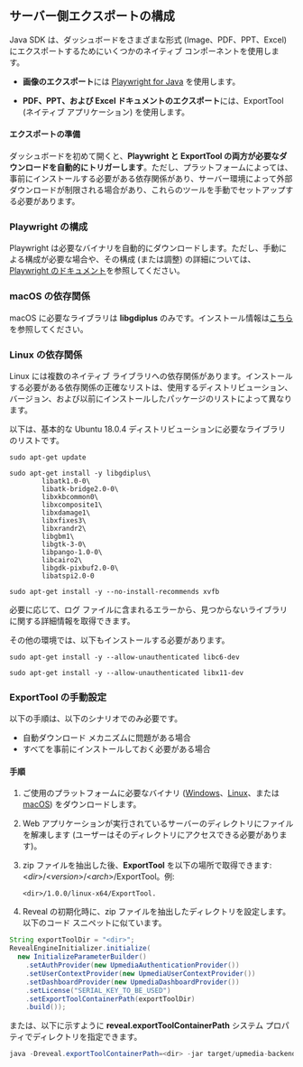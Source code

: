 ## サーバー側エクスポートの構成

Java SDK は、ダッシュボードをさまざまな形式 (Image、PDF、PPT、Excel) にエクスポートするためにいくつかのネイティブ コンポーネントを使用します。

- **画像のエクスポート**には [Playwright for Java](https://github.com/microsoft/playwright-java) を使用します。

- **PDF、PPT、および Excel ドキュメントのエクスポート**には、ExportTool (ネイティブ アプリケーション) を使用します。

#### エクスポートの準備

ダッシュボードを初めて開くと、**Playwright と ExportTool の両方が必要なダウンロードを自動的にトリガーします**。ただし、プラットフォームによっては、事前にインストールする必要がある依存関係があり、サーバー環境によって外部ダウンロードが制限される場合があり、これらのツールを手動でセットアップする必要があります。

### Playwright の構成
Playwright は必要なバイナリを自動的にダウンロードします。ただし、手動による構成が必要な場合や、その構成 (または調整) の詳細については、[Playwright のドキュメント](https://playwright.dev/java/docs/installation)を参照してください。

### macOS の依存関係

macOS に必要なライブラリは **libgdiplus** のみです。インストール情報は[こちら](https://docs.microsoft.com/th-th/dotnet/core/install/macos#libgdiplus)を参照してください。

### Linux の依存関係

Linux には複数のネイティブ ライブラリへの依存関係があります。インストールする必要がある依存関係の正確なリストは、使用するディストリビューション、バージョン、および以前にインストールしたパッケージのリストによって異なります。

以下は、基本的な Ubuntu 18.0.4 ディストリビューションに必要なライブラリのリストです。

```shell
sudo apt-get update

sudo apt-get install -y libgdiplus\
        libatk1.0-0\
        libatk-bridge2.0-0\
        libxkbcommon0\
        libxcomposite1\
        libxdamage1\
        libxfixes3\
        libxrandr2\
        libgbm1\
        libgtk-3-0\
        libpango-1.0-0\
        libcairo2\
        libgdk-pixbuf2.0-0\
        libatspi2.0-0    

sudo apt-get install -y --no-install-recommends xvfb 
```

必要に応じて、ログ ファイルに含まれるエラーから、見つからないライブラリに関する詳細情報を取得できます。

その他の環境では、以下もインストールする必要があります。

```shell
sudo apt-get install -y --allow-unauthenticated libc6-dev

sudo apt-get install -y --allow-unauthenticated libx11-dev
```

### ExportTool の手動設定

以下の手順は、以下のシナリオでのみ必要です。
- 自動ダウンロード メカニズムに問題がある場合
- すべてを事前にインストールしておく必要がある場合

#### 手順

1. ご使用のプラットフォームに必要なバイナリ ([Windows](https://download.infragistics.com/reveal/builds/sdk/java/ExportTool/1.0.0/win-x64.zip)、[Linux](https://download.infragistics.com/reveal/builds/sdk/java/ExportTool/1.0.0/linux-x64.zip)、または [macOS](https://download.infragistics.com/reveal/builds/sdk/java/ExportTool/1.0.0/osx-x64.zip)) をダウンロードします。
2. Web アプリケーションが実行されているサーバーのディレクトリにファイルを解凍します (ユーザーはそのディレクトリにアクセスできる必要があります)。
3. zip ファイルを抽出した後、**ExportTool** を以下の場所で取得できます: \<*dir*>/\<*version*>/\<*arch*>/ExportTool。例:
   ```shell
   <dir>/1.0.0/linux-x64/ExportTool.
   ```


4. Reveal の初期化時に、zip ファイルを抽出したディレクトリを設定します。以下のコード スニペットに似ています。

```java
String exportToolDir = "<dir>";
RevealEngineInitializer.initialize(
  new InitializeParameterBuilder()
    .setAuthProvider(new UpmediaAuthenticationProvider())
    .setUserContextProvider(new UpmediaUserContextProvider())
    .setDashboardProvider(new UpmediaDashboardProvider())
    .setLicense("SERIAL_KEY_TO_BE_USED")
    .setExportToolContainerPath(exportToolDir)
    .build());
```

または、以下に示すように **reveal.exportToolContainerPath** システム プロパティでディレクトリを指定できます。

```java
java -Dreveal.exportToolContainerPath=<dir> -jar target/upmedia-backend-spring.war
```
